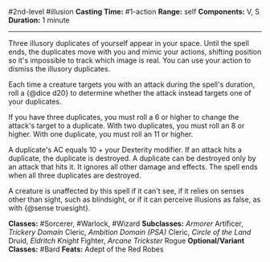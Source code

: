 #2nd-level #illusion
**Casting Time:** #1-action
**Range:** self
**Components:** V, S
**Duration:** 1 minute

---

Three illusory duplicates of yourself appear in your space. Until the spell ends, the duplicates move with you and mimic your actions, shifting position so it's impossible to track which image is real. You can use your action to dismiss the illusory duplicates.

Each time a creature targets you with an attack during the spell's duration, roll a {@dice d20} to determine whether the attack instead targets one of your duplicates.

If you have three duplicates, you must roll a 6 or higher to change the attack's target to a duplicate. With two duplicates, you must roll an 8 or higher. With one duplicate, you must roll an 11 or higher.

A duplicate's AC equals 10 + your Dexterity modifier. If an attack hits a duplicate, the duplicate is destroyed. A duplicate can be destroyed only by an attack that hits it. It ignores all other damage and effects. The spell ends when all three duplicates are destroyed.

A creature is unaffected by this spell if it can't see, if it relies on senses other than sight, such as blindsight, or if it can perceive illusions as false, as with {@sense truesight}.


**Classes:** #Sorcerer, #Warlock, #Wizard
**Subclasses:** *Armorer* Artificer, *Trickery Domain* Cleric, *Ambition Domain (PSA)* Cleric, *Circle of the Land* Druid, *Eldritch Knight* Fighter, *Arcane Trickster* Rogue
**Optional/Variant Classes:** #Bard
**Feats:** Adept of the Red Robes
